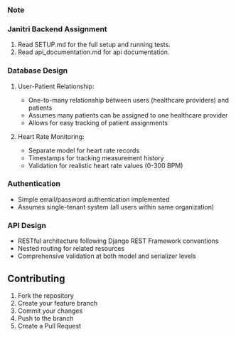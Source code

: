 ### Note
### Janitri Backend Assignment
1. Read SETUP.md for the full setup and running tests.
2. Read api_documentation.md for api documentation.

### Database Design
1. User-Patient Relationship:
   - One-to-many relationship between users (healthcare providers) and patients
   - Assumes many patients can be assigned to one healthcare provider
   - Allows for easy tracking of patient assignments

2. Heart Rate Monitoring:
   - Separate model for heart rate records
   - Timestamps for tracking measurement history
   - Validation for realistic heart rate values (0-300 BPM)

### Authentication
- Simple email/password authentication implemented
- Assumes single-tenant system (all users within same organization)

### API Design
- RESTful architecture following Django REST Framework conventions
- Nested routing for related resources
- Comprehensive validation at both model and serializer levels


## Contributing

1. Fork the repository
2. Create your feature branch
3. Commit your changes
4. Push to the branch
5. Create a Pull Request

